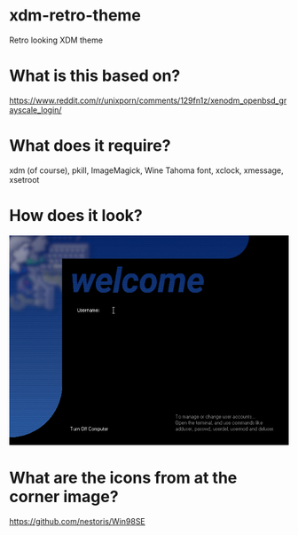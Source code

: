 # xdm-retro-theme
Retro looking XDM theme

# What is this based on?
https://www.reddit.com/r/unixporn/comments/129fn1z/xenodm_openbsd_grayscale_login/

# What does it require?
xdm (of course), pkill, ImageMagick, Wine Tahoma font, xclock, xmessage, xsetroot

# How does it look?
![image](xdm-login-new_035.png "Screenshot of the xdm theme")

# What are the icons from at the corner image?
https://github.com/nestoris/Win98SE
